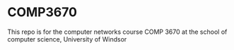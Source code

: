 # COMP3670
This repo is for the  computer networks course COMP 3670 at the school of computer science, University of Windsor

